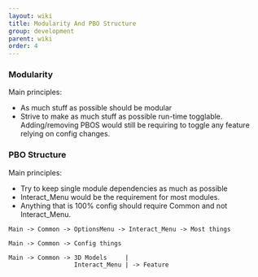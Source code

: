 ```yaml
---
layout: wiki
title: Modularity And PBO Structure
group: development
parent: wiki
order: 4
---
```


###  Modularity

Main principles:
- As much stuff as possible should be modular
- Strive to make as much stuff as possible run-time togglable. Adding/removing PBOS would still be requiring to toggle any feature relying on config changes.

### PBO Structure

Main principles:

- Try to keep single module dependencies as much as possible
- Interact_Menu would be the requirement for most modules.
- Anything that is 100% config should require Common and not Interact_Menu.

```
Main -> Common -> OptionsMenu -> Interact_Menu -> Most things

Main -> Common -> Config things

Main -> Common -> 3D Models     |
                  Interact_Menu | -> Feature
```


